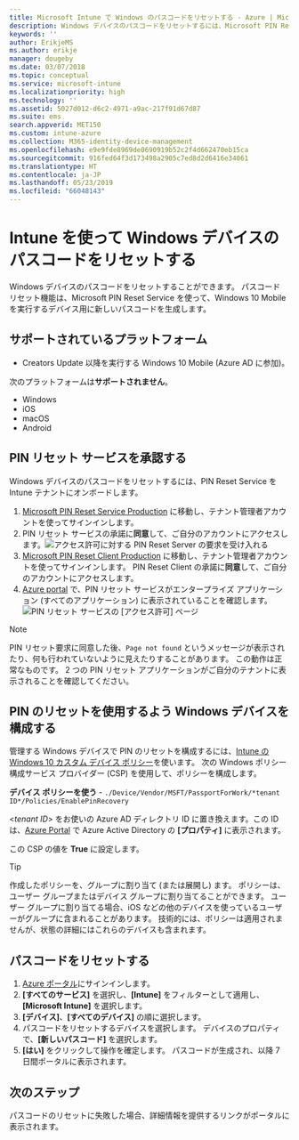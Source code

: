 ```yaml
---
title: Microsoft Intune で Windows のパスコードをリセットする - Azure | Microsoft Docs
description: Windows デバイスのパスコードをリセットするには、Microsoft PIN Reset Service と Microsoft PIN Reset Client をインストールし、Azure Active Directory ディレクトリ ID を使ってデバイス ポリシーを作成してから Azure Portal で Microsoft Intune を使ってパスコードをリセットします。
keywords: ''
author: ErikjeMS
ms.author: erikje
manager: dougeby
ms.date: 03/07/2018
ms.topic: conceptual
ms.service: microsoft-intune
ms.localizationpriority: high
ms.technology: ''
ms.assetid: 5027d012-d6c2-4971-a9ac-217f91d67d87
ms.suite: ems
search.appverid: MET150
ms.custom: intune-azure
ms.collection: M365-identity-device-management
ms.openlocfilehash: e9e9fde8969de0690919b52c2f4d662470eb15ca
ms.sourcegitcommit: 916fed64f3d173498a2905c7ed8d2d6416e34061
ms.translationtype: HT
ms.contentlocale: ja-JP
ms.lasthandoff: 05/23/2019
ms.locfileid: "66048143"
---
```

# <a name="reset-the-passcode-on-windows-devices-using-intune"></a>Intune を使って Windows デバイスのパスコードをリセットする

Windows デバイスのパスコードをリセットすることができます。 パスコード リセット機能は、Microsoft PIN Reset Service を使って、Windows 10 Mobile を実行するデバイス用に新しいパスコードを生成します。 

## <a name="supported-platforms"></a>サポートされているプラットフォーム

- Creators Update 以降を実行する Windows 10 Mobile (Azure AD に参加)。

次のプラットフォームは**サポートされません**。
- Windows
- iOS
- macOS
- Android

## <a name="authorize-the-pin-reset-services"></a>PIN リセット サービスを承認する

Windows デバイスのパスコードをリセットするには、PIN Reset Service を Intune テナントにオンボードします。

1. [Microsoft PIN Reset Service Production](https://login.windows.net/common/oauth2/authorize?response_type=code&client_id=b8456c59-1230-44c7-a4a2-99b085333e84&resource=https%3A%2F%2Fgraph.windows.net&redirect_uri=https%3A%2F%2Fcred.microsoft.com&state=e9191523-6c2f-4f1d-a4f9-c36f26f89df0&prompt=admin_consent) に移動し、テナント管理者アカウントを使ってサインインします。
2. PIN リセット サービスの承諾に**同意**して、ご自分のアカウントにアクセスします。![アクセス許可に対する PIN Reset Server の要求を受け入れる](./media/pin-reset-service-home-screen.png)
3. [Microsoft PIN Reset Client Production](https://login.windows.net/common/oauth2/authorize?response_type=code&client_id=9115dd05-fad5-4f9c-acc7-305d08b1b04e&resource=https%3A%2F%2Fcred.microsoft.com%2F&redirect_uri=ms-appx-web%3A%2F%2FMicrosoft.AAD.BrokerPlugin%2F9115dd05-fad5-4f9c-acc7-305d08b1b04e&state=6765f8c5-f4a7-4029-b667-46a6776ad611&prompt=admin_consent) に移動し、テナント管理者アカウントを使ってサインインします。 PIN Reset Client の承諾に**同意**して、ご自分のアカウントにアクセスします。
4. [Azure portal](https://portal.azure.com) で、PIN リセット サービスがエンタープライズ アプリケーション (すべてのアプリケーション) に表示されていることを確認します。![PIN リセット サービスの [アクセス許可] ページ](./media/pin-reset-service-application.png)

> [!NOTE]
> PIN リセット要求に同意した後、`Page not found` というメッセージが表示されたり、何も行われていないように見えたりすることがあります。 この動作は正常なものです。 2 つの PIN リセット アプリケーションがご自分のテナントに表示されることを確認してください。

## <a name="configure-windows-devices-to-use-pin-reset"></a>PIN のリセットを使用するよう Windows デバイスを構成する

管理する Windows デバイスで PIN のリセットを構成するには、[Intune の Windows 10 カスタム デバイス ポリシー](custom-settings-windows-10.md)を使います。 次の Windows ポリシー構成サービス プロバイダー (CSP) を使用して、ポリシーを構成します。

**デバイス ポリシーを使う** - `./Device/Vendor/MSFT/PassportForWork/*tenant ID*/Policies/EnablePinRecovery`

<*tenant ID*> をお使いの Azure AD ディレクトリ ID に置き換えます。この ID は、[Azure Portal](https://portal.azure.com) で Azure Active Directory の **[プロパティ]** に表示されます。

この CSP の値を **True** に設定します。

> [!TIP]
> 作成したポリシーを、グループに割り当て (または展開し) ます。 ポリシーは、ユーザー グループまたはデバイス グループに割り当てることができます。 ユーザー グループに割り当てる場合、iOS などの他のデバイスを使っているユーザーがグループに含まれることがあります。 技術的には、ポリシーは適用されませんが、状態の詳細にはこれらのデバイスも含まれます。

## <a name="reset-the-passcode"></a>パスコードをリセットする

1. [Azure ポータル](https://portal.azure.com)にサインインします。 
2. **[すべてのサービス]** を選択し、**[Intune]** をフィルターとして適用し、**[Microsoft Intune]** を選択します。
3. **[デバイス]**、**[すべてのデバイス]** の順に選択します。
4. パスコードをリセットするデバイスを選択します。 デバイスのプロパティで、**[新しいパスコード]** を選択します。
5. **[はい]** をクリックして操作を確定します。 パスコードが生成され、以降 7 日間ポータルに表示されます。

## <a name="next-step"></a>次のステップ

パスコードのリセットに失敗した場合、詳細情報を提供するリンクがポータルに表示されます。
